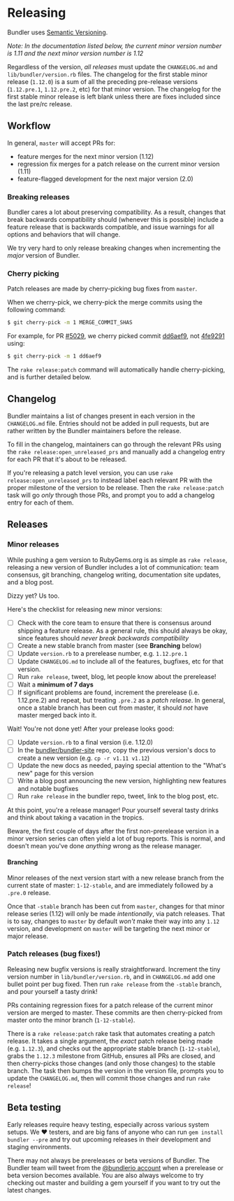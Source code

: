 # Releasing

Bundler uses [Semantic Versioning](https://semver.org/).

_Note: In the documentation listed below, the *current* minor version number is
1.11 and the *next* minor version number is 1.12_

Regardless of the version, *all releases* must update the `CHANGELOG.md` and `lib/bundler/version.rb`
files. The changelog for the first stable minor release (`1.12.0`) is a sum of all
the preceding pre-release versions (`1.12.pre.1`, `1.12.pre.2`, etc) for that
minor version. The changelog for the first stable minor release is left blank
unless there are fixes included since the last pre/rc release.

## Workflow

In general, `master` will accept PRs for:

* feature merges for the next minor version (1.12)
* regression fix merges for a patch release on the current minor version (1.11)
* feature-flagged development for the next major version (2.0)

### Breaking releases

Bundler cares a lot about preserving compatibility. As a result, changes that
break backwards compatibility should (whenever this is possible) include a feature
release that is backwards compatible, and issue warnings for all options and
behaviors that will change.

We try very hard to only release breaking changes when incrementing the _major_
version of Bundler.

### Cherry picking

Patch releases are made by cherry-picking bug fixes from `master`.

When we cherry-pick, we cherry-pick the merge commits using the following command:

```bash
$ git cherry-pick -m 1 MERGE_COMMIT_SHAS
```

For example, for PR [#5029](https://github.com/bundler/bundler/pull/5029), we
cherry picked commit [dd6aef9](https://github.com/bundler/bundler/commit/dd6aef97a5f2e7173f406267256a8c319d6134ab),
not [4fe9291](https://github.com/bundler/bundler/commit/4fe92919f51e3463f0aad6fa833ab68044311f03)
using:

```bash
$ git cherry-pick -m 1 dd6aef9
```

The `rake release:patch` command will automatically handle cherry-picking, and is further detailed below.

## Changelog

Bundler maintains a list of changes present in each version in the `CHANGELOG.md` file.
Entries should not be added in pull requests, but are rather written by the Bundler
maintainers before the release.

To fill in the changelog, maintainers can go through the relevant PRs using the
`rake release:open_unreleased_prs` and manually add a changelog entry for each
PR that it's about to be released.

If you're releasing a patch level version, you can use `rake
release:open_unreleased_prs` to instead label each relevant PR with the proper
milestone of the version to be release. Then the `rake release:patch` task will
go _only_ through those PRs, and prompt you to add a changelog entry for each of
them.

## Releases

### Minor releases

While pushing a gem version to RubyGems.org is as simple as `rake release`,
releasing a new version of Bundler includes a lot of communication: team consensus,
git branching, changelog writing, documentation site updates, and a blog post.

Dizzy yet? Us too.

Here's the checklist for releasing new minor versions:

* [ ] Check with the core team to ensure that there is consensus around shipping a
  feature release. As a general rule, this should always be okay, since features
  should _never break backwards compatibility_
* [ ] Create a new stable branch from master (see **Branching** below)
* [ ] Update `version.rb` to a prerelease number, e.g. `1.12.pre.1`
* [ ] Update `CHANGELOG.md` to include all of the features, bugfixes, etc for that
  version.
* [ ] Run `rake release`, tweet, blog, let people know about the prerelease!
* [ ] Wait a **minimum of 7 days**
* [ ] If significant problems are found, increment the prerelease (i.e. 1.12.pre.2)
  and repeat, but treating `.pre.2` as a _patch release_. In general, once a stable
  branch has been cut from master, it should _not_ have master merged back into it.

Wait! You're not done yet! After your prelease looks good:

* [ ] Update `version.rb` to a final version (i.e. 1.12.0)
* [ ] In the [bundler/bundler-site](https://github.com/bundler/bundler-site) repo,
  copy the previous version's docs to create a new version (e.g. `cp -r v1.11 v1.12`)
* [ ] Update the new docs as needed, paying special attention to the "What's new"
  page for this version
* [ ] Write a blog post announcing the new version, highlighting new features and
  notable bugfixes
* [ ] Run `rake release` in the bundler repo, tweet, link to the blog post, etc.

At this point, you're a release manager! Pour yourself several tasty drinks and
think about taking a vacation in the tropics.

Beware, the first couple of days after the first non-prerelease version in a minor version
series can often yield a lot of bug reports. This is normal, and doesn't mean you've done
_anything_ wrong as the release manager.

#### Branching

Minor releases of the next version start with a new release branch from the
current state of master: `1-12-stable`, and are immediately followed by a `.pre.0` release.

Once that `-stable` branch has been cut from `master`, changes for that minor
release series (1.12) will only be made _intentionally_, via patch releases.
That is to say, changes to `master` by default _won't_ make their way into any
`1.12` version, and development on `master` will be targeting the next minor
or major release.

### Patch releases (bug fixes!)

Releasing new bugfix versions is really straightforward. Increment the tiny version
number in `lib/bundler/version.rb`, and in `CHANGELOG.md` add one bullet point
per bug fixed. Then run `rake release` from the `-stable` branch,
and pour yourself a tasty drink!

PRs containing regression fixes for a patch release of the current minor version
are merged to master. These commits are then cherry-picked from master onto the
minor branch (`1-12-stable`).

There is a `rake release:patch` rake task that automates creating a patch release.
It takes a single argument, the _exact_ patch release being made (e.g. `1.12.3`),
and checks out the appropriate stable branch (`1-12-stable`), grabs the `1.12.3`
milestone from GitHub, ensures all PRs are closed, and then cherry-picks those changes
(and only those changes) to the stable branch. The task then bumps the version in the
version file, prompts you to update the `CHANGELOG.md`, then will commit those changes
and run `rake release`!

## Beta testing

Early releases require heavy testing, especially across various system setups.
We :heart: testers, and are big fans of anyone who can run `gem install bundler --pre`
and try out upcoming releases in their development and staging environments.

There may not always be prereleases or beta versions of Bundler.
The Bundler team will tweet from the [@bundlerio account](http://twitter.com/bundlerio)
when a prerelease or beta version becomes available. You are also always welcome to try
checking out master and building a gem yourself if you want to try out the latest changes.
